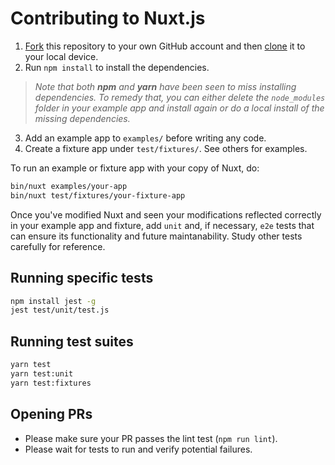 # Contributing to Nuxt.js

1. [Fork](https://help.github.com/articles/fork-a-repo/) this repository to your own GitHub account and then [clone](https://help.github.com/articles/cloning-a-repository/) it to your local device.
2. Run `npm install` to install the dependencies.

> _Note that both **npm** and **yarn** have been seen to miss installing dependencies. To remedy that, you can either delete the `node_modules` folder in your example app and install again or do a local install of the missing dependencies._

3. Add an example app to `examples/` before writing any code.
4. Create a fixture app under `test/fixtures/`. See others for examples.

To run an example or fixture app with your copy of Nuxt, do:

```sh
bin/nuxt examples/your-app
bin/nuxt test/fixtures/your-fixture-app
```

Once you've modified Nuxt and seen your modifications reflected correctly in your example app and fixture, add `unit` and, if necessary, `e2e` tests that can ensure its functionality and future maintanability. Study other tests carefully for reference. 

## Running specific tests

```sh
npm install jest -g
jest test/unit/test.js
```

## Running test suites

```sh
yarn test
yarn test:unit
yarn test:fixtures
```

## Opening PRs

- Please make sure your PR passes the lint test (`npm run lint`).
- Please wait for tests to run and verify potential failures.
